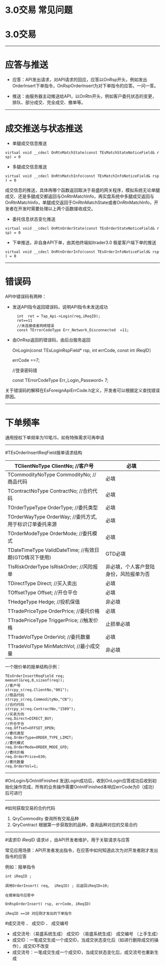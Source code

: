 # 3.0交易 常见问题
# 3.0交易



---


# 应答与推送

- 应答：API发出请求，对API请求的回应，应答以OnRsp开头，例如发出OrderInsert下单指令，OnRspOrderInsert为对下单指令的应答。一问一答。

- 推送：由服务器主动推送给API，以OnRtn开头，例如客户委托状态的变更，排队、部分成交、完全成交、撤单等。



---


# 成交推送与状态推送

- 单腿成交信息推送
  
```virtual void __cdecl OnRtnMatchState(const TEsMatchStateNoticeField& rsp) = 0```
- 多腿成交信息推送

```virtual void __cdecl OnRtnMatchInfo(const TEsMatchInfoNoticeField& rsp) = 0```
   
成交信息的推送，具体再哪个函数返回取决于易盛的网关程序，模拟系统无论单腿成交、还是多腿成交都返回与OnRtnMatchInfo，再实盘系统中多腿成交返回与OnRtnMatchInfo，单腿成交返回于OnRtnMatchState或者OnRtnMatchInfo，开发者在开发时需要处理以上两个函数接收成交。

- 委托信息状态变化推送

```virtual void __cdecl OnRtnOrderState(const TEsOrderStateNoticeField& rsp) = 0```

- 下单推送，非自身API下单，由其他终端如itrader3.0  极星客户端下单的推送

```virtual void __cdecl OnRtnOrderInfo(const TEsOrderInfoNoticeField& rsp) = 0```



---
# 错误码
API中错误码有两种：
- 发送API指令返回错误码，说明API指令未发送成功


        int  ret = Tap_Api->Login(req,iReqID);
        ret==11
        //未连接或者网络错误
        const TErrorCodeType Err_Network_Disconnected  =11; 
        
- 由OnRsp返回的错误码，由后台服务返回


     OnLogin(const TEsLoginRspField* rsp, int errCode, const int iReqID）
     
     errCode ==7;
     
     //登录密码错
     
     const TErrorCodeType Err_Login_Password= 7;

关于错误码的解释在EsForeignApiErrCode.h定义，开发者可以根据定义查找错误原因。



---

# 下单频率


通用授权下单频率为10笔/S，如有特殊需求可再申请


---


#TEsOrderInsertReqField报单请求结构

|TClientNoType				ClientNo;   //客户号 |	必填  |
| -- | -- |
|TCommodityNoType			CommodityNo;         //商品代码	|必填|
|TContractNoType			ContractNo;             //合约代码|	必填|
|TOrderTypeType			OrderType;			//委托类型	|必填|
|TOrderWayType		OrderWay;            //委托方式,用于标识订单委托来源	|必填
|TOrderModeType				OrderMode;				//委托模式	|必填|
|TDateTimeType				ValidDateTime;	//有效日期(GTD情况下使用)|	GTD必填|
|TIsRiskOrderType			IsRiskOrder;			//风险报单|	非必填，个人客户登陆身份，风险报单为否|
|TDirectType					Direct;					//买入卖出	|必填|
|TOffsetType					Offset;					//开仓平仓	|必填|
|THedgeType					Hedge;					//投机保值	|非必填|
|TTradePriceType				OrderPrice;				//委托价格	|必填|
|TTradePriceType				TriggerPrice;			//触发价格	|止损单必填|
|TTradeVolType				OrderVol;				//委托数量	|必填|
|TTradeVolType				MinMatchVol;			//最小成交量	|非必填|


一个限价单的报单结构示例：

    TEsOrderInsertReqField req;
	memset(&req,0,sizeof(req));
	//客户号
	strcpy_s(req.ClientNo,"001");
	//商品代码
	strcpy_s(req.CommodityNo,"CN");
	//合约代码
	strcpy_s(req.ContractNo,"1509");
	//买卖方向
	req.Direct=DIRECT_BUY;
	//开仓平仓
	req.Offset=OFFSET_OPEN;
	//委托类型
	req.OrderType=ORDER_TYPE_LIMIT;
	//委托模式
	req.OrderMode=ORDER_MODE_GFD;
	//委托价格
	req.OrderPrice=630;
	//委托数量
	req.OrderVol=1;
	

---

#OnLogin与OnInitFinished
发送Login成功后，收到OnLogin应答成功后收到初始化操作完成，所有的业务操作需要OnInitFinished本响应errCode为0（成功）后可进行

---

#如何获取交易的合约代码
1. QryCommodity 查询所有交易品种
2. QryContract 根据第一步获取到的品种，查询品种对应的交易合约
---

#请求ID iReqID
请求id ，由API开发者维护，用于关联请求与应答

常见应用场景：API开发者发出指令，在应答中如何知道此次为对开发者刚才发出指令的应答


例如：报单指令
```
int iReqID ; 

调用OrderInsert( req,  iReqID) ; 后返回iReqID=10;

在报单指令应答中

OnRspOrderInsert( rsp, errCode, iReqID)

iReqID ==10 对应刚才发出的下单指令
```

#成交流号 、 成交ID 、 成交编号
- 成交流号:（易盛系统生成） 成交ID （易盛系统生成） 成交编号 （上手生成）
- 成交ID：一笔成交生成一个成交ID，当成交状态变化后（如进行删除成交的操作），成交ID不改变
- 成交流号：一笔成交生成一个成交ID，当成交状态变化后，成交流号也重新生成

